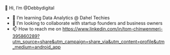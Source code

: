  👋 Hi, I’m @Debbydigital
- 👀 I’m learning Data Analytics @ Dahel Techies 
- 💞️ I’m looking to collaborate with startup founders and business owners 
- 📫 How to reach me on https://www.linkedin.com/in/tom-chinwenmeri-395860289?utm_source=share&utm_campaign=share_via&utm_content=profile&utm_medium=android_app

<!---
Debbydigital/Debbydigital is a ✨ special ✨ repository because its `README.md` (this file) appears on your GitHub profile.
You can click the Preview link to take a look at your changes.
--->
